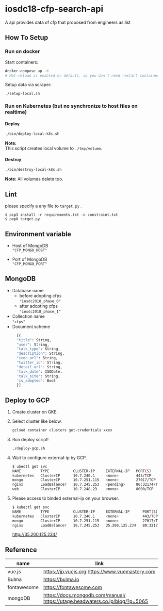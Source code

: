 # iosdc18-cfp-search-api

A api provides data of cfp that proposed from engineers as list

## How To Setup

### Run on docker

Start containers:

```bash
docker-compose up -d
# Hot-reload is enabled on default, so you don't need restart containers in most case.
```

Setup data via scraper:

```bash
./setup-local.sh
```

### Run on Kubernetes (but no synchronize to host files on realtime)

#### Deploy

```bash
./bin/deploy-local-k8s.sh
```

**Note:**  
This script creates local volume to `./tmp/volume`.

#### Destroy

```bash
./bin/destroy-local-k8s.sh
```

**Note:**
All volumes delete too.

## Lint

please specify a any file to `target.py` .
```
$ pip3 install -r requirements.txt -c constraint.txt
$ pep8 target.py
```

## Environment variable
* Host of MongoDB  
 `"CFP_MONGO_HOST"`
 
* Port of MongoDB  
 `"CFP_MONGO_PORT"`
 
## MongoDB
* Database name
  * before adopting cfps  
    `"iosdc2018_phase_0"`
  * after adopting cfps  
    `"iosdc2018_phase_1"`
* Collection name  
    `"cfps"`
* Document scheme
  ```python
    [{
    "title": String,
    "user": String,
    "talk_type": String,
    "description": String,
    "icon_url": String,
    "twitter_id": String,
    "detail_url": String,
    'talk_date': ISODate,
    'talk_site': String,
    'is_adopted': Bool
    }]
  ```

## Deploy to GCP

1. Create cluster on GKE.
2. Select cluster like below.
    ```sh
    gcloud container clusters get-credentials xxxx
    ```

3. Run deploy script!

    ```sh
    ./deploy-gcp.sh
    ```
4. Wait to configure external-ip by GCP.
    ```sh
    $ ubectl get svc
    NAME         TYPE           CLUSTER-IP     EXTERNAL-IP   PORT(S)        AGE
    kubernetes   ClusterIP      10.7.240.1     <none>        443/TCP        7m
    mongo        ClusterIP      10.7.251.115   <none>        27017/TCP      10s
    nginx        LoadBalancer   10.7.245.253   <pending>     80:32174/TCP   9s
    web          ClusterIP      10.7.248.23    <none>        8000/TCP       9s
    ```

5. Please access to binded external-ip on your browser.
    ```sh
    $ kubectl get svc
    NAME         TYPE           CLUSTER-IP     EXTERNAL-IP      PORT(S)        AGE
    kubernetes   ClusterIP      10.7.240.1     <none>           443/TCP        9m
    mongo        ClusterIP      10.7.251.115   <none>           27017/TCP      2m
    nginx        LoadBalancer   10.7.245.253   35.200.125.234   80:32174/TCP   1m
    ```

    http://35.200.125.234/

## Reference

| name | link |
|-------|-------|
|vue.js | https://jp.vuejs.org https://www.vuemastery.com |
|Bulma | https://bulma.io |
| fontawesome | https://fontawesome.com |
| mongoDB | https://docs.mongodb.com/manual/ https://utage.headwaters.co.jp/blog/?p=5065 |
